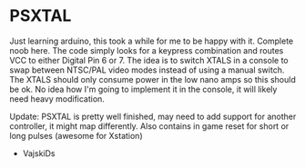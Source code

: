 # PSXTAL
Just learning arduino, this took a while for me to be happy with it. Complete noob here.
The code simply looks for a keypress combination and routes VCC to either Digital Pin 6 or 7.
The idea is to switch XTALS in a console to swap between NTSC/PAL video modes instead of using a manual switch.
The XTALS should only consume power in the low nano amps so this should be ok.
No idea how I'm going to implement it in the console, it will likely need heavy modification.




Update:
PSXTAL is pretty well finished, may need to add support for another controller, it might map differently.
Also contains in game reset for short or long pulses (awesome for Xstation)
 - VajskiDs
